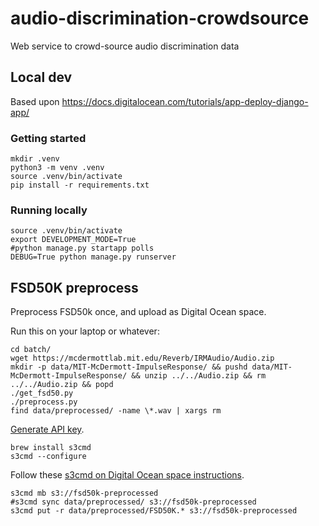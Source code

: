 # audio-discrimination-crowdsource

Web service to crowd-source audio discrimination data

## Local dev

Based upon https://docs.digitalocean.com/tutorials/app-deploy-django-app/

### Getting started

```
mkdir .venv
python3 -m venv .venv
source .venv/bin/activate
pip install -r requirements.txt
```

### Running locally

```
source .venv/bin/activate
export DEVELOPMENT_MODE=True
#python manage.py startapp polls
DEBUG=True python manage.py runserver
```

## FSD50K preprocess

Preprocess FSD50k once, and upload as Digital Ocean space.

Run this on your laptop or whatever:
```
cd batch/
wget https://mcdermottlab.mit.edu/Reverb/IRMAudio/Audio.zip
mkdir -p data/MIT-McDermott-ImpulseResponse/ && pushd data/MIT-McDermott-ImpulseResponse/ && unzip ../../Audio.zip && rm ../../Audio.zip && popd
./get_fsd50.py
./preprocess.py
find data/preprocessed/ -name \*.wav | xargs rm
```

[Generate API key](https://cloud.digitalocean.com/settings/api/tokens).
```
brew install s3cmd
s3cmd --configure
```
Follow these [s3cmd on Digital Ocean space
instructions](https://www.digitalocean.com/community/questions/how-to-manage-digitalocean-spaces-using-s3cmd).
```
s3cmd mb s3://fsd50k-preprocessed
#s3cmd sync data/preprocessed/ s3://fsd50k-preprocessed
s3cmd put -r data/preprocessed/FSD50K.* s3://fsd50k-preprocessed
